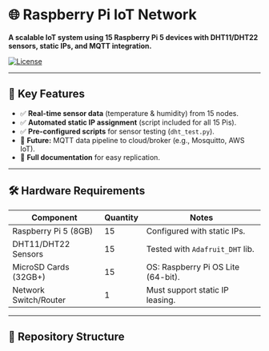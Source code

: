 # 🌐 Raspberry Pi IoT Network  
**A scalable IoT system using 15 Raspberry Pi 5 devices with DHT11/DHT22 sensors, static IPs, and MQTT integration.**  

[![License](https://img.shields.io/badge/license-MIT-blue.svg)](LICENSE)  

---

## 📌 Key Features  
- ✅ **Real-time sensor data** (temperature & humidity) from 15 nodes.  
- ✅ **Automated static IP assignment** (script included for all 15 Pis).  
- ✅ **Pre-configured scripts** for sensor testing (`dht_test.py`).  
- 🔄 **Future:** MQTT data pipeline to cloud/broker (e.g., Mosquitto, AWS IoT).  
- 📖 **Full documentation** for easy replication.  

---

## 🛠️ Hardware Requirements  
| Component              | Quantity | Notes                          |  
|------------------------|----------|--------------------------------|  
| Raspberry Pi 5 (8GB)   | 15       | Configured with static IPs.    |  
| DHT11/DHT22 Sensors    | 15       | Tested with `Adafruit_DHT` lib.|  
| MicroSD Cards (32GB+)  | 15       | OS: Raspberry Pi OS Lite (64-bit). |  
| Network Switch/Router  | 1        | Must support static IP leasing. |  

---

## 📂 Repository Structure  
